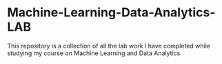 # Machine-Learning-Data-Analytics-LAB
This repository is a collection of all the lab work I have completed while studying my course on Machine Learning and Data Analytics
